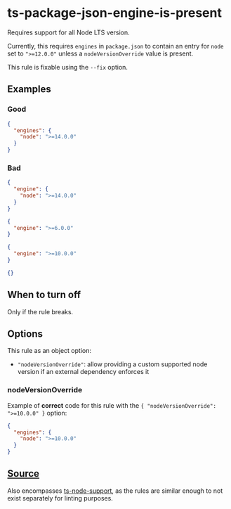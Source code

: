 # ts-package-json-engine-is-present

Requires support for all Node LTS version.

Currently, this requires `engines` in `package.json` to contain an entry for `node` set to `">=12.0.0"` unless a `nodeVersionOverride` value is present.

This rule is fixable using the `--fix` option.

## Examples

### Good

```json
{
  "engines": {
    "node": ">=14.0.0"
  }
}
```

### Bad

```json
{
  "engine": {
    "node": ">=14.0.0"
  }
}
```

```json
{
  "engine": ">=6.0.0"
}
```

```json
{
  "engine": ">=10.0.0"
}
```

```json
{}
```

## When to turn off

Only if the rule breaks.

## Options

This rule as an object option:

- `"nodeVersionOverride"`: allow providing a custom supported node version if an external dependency enforces it

### nodeVersionOverride

Example of **correct** code for this rule with the `{ "nodeVersionOverride": ">=10.0.0" }` option:

```json
{
  "engines": {
    "node": ">=10.0.0"
  }
}
```

## [Source](https://azure.github.io/azure-sdk/typescript_implementation.html#ts-package-json-engine-is-present)

Also encompasses [ts-node-support](https://azure.github.io/azure-sdk/typescript_design.html#ts-node-support), as the rules are similar enough to not exist separately for linting purposes.
